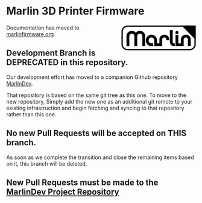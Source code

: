 # Marlin 3D Printer Firmware
<img align="right" src="Documentation/Logo/Marlin%20Logo%20GitHub.png" />

 Documentation has moved to [marlinfirmware.org](http://www.marlinfirmware.org).

## Development Branch is DEPRECATED in this repository.

Our development effort has moved to a companion Github repository [MarlinDev](https://github.com/MarlinFirmware/MarlinDev/).

That repository is based on the same git tree as this one. To move to the new repository, Simply add the new one as an additional git remote to your existing infrastruction and begin fetching and syncing to that repository rather than this one.

## No new Pull Requests will be accepted on THIS branch.

As soon as we complete the transition and close the remaining items based on it, this branch will be deleted.

## New Pull Requests must be made to the [MarlinDev Project Repository](https://github.com/MarlinFirmware/MarlinDev/)
